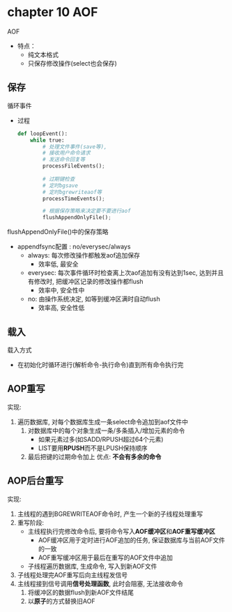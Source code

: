 # chapter 10 AOF
AOF
* 特点：
    * 纯文本格式
    * 只保存修改操作(select也会保存)

## 保存
循环事件
* 过程
    ```python
    def loopEvent():
        while true:
            # 处理文件事件(save等), 
            # 接收用户命令请求
            # 发送命令回复等
            processFileEvents();
            
            # 过期键检查
            # 定时bgsave
            # 定时bgrewriteaof等
            processTimeEvents();

            # 根据保存策略来决定要不要进行aof
            flushAppendOnlyFile();
    ```

flushAppendOnlyFile()中的保存策略
* appendfsync配置 : no/everysec/always
    * always: 每次修改操作都触发aof追加保存
        * 效率低, 最安全
    * everysec: 每次事件循环时检查离上次aof追加有没有达到1sec, 达到并且有修改时, 把缓冲区记录的修改操作都flush
        * 效率中, 安全性中
    * no: 由操作系统决定, 如等到缓冲区满时自动flush 
        * 效率高, 安全性低

## 载入
载入方式
* 在初始化时循环进行(解析命令-执行命令)直到所有命令执行完

## AOP重写
实现:
1. 遍历数据库, 对每个数据库生成一条select命令追加到aof文件中
    1. 对数据库中的每个对象生成一条/多条插入/增加元素的命令
        * 如果元素过多(如SADD/RPUSH超过64个元素)
        * LIST要用**RPUSH**而不是LPUSH保持顺序
    2. 最后把键的过期命令加上
优点: **不会有多余的命令**

## AOP后台重写
实现:
1. 主线程的遇到BGREWRITEAOF命令时, 产生一个新的子线程处理重写
2. 重写阶段:
    * 主线程执行完修改命令后, 要将命令写入**AOF缓冲区**和**AOF重写缓冲区**
        * AOF缓冲区用于定时进行AOF追加的任务, 保证数据库与当前AOF文件的一致
        * AOF重写缓冲区用于最后在重写的AOF文件中追加
    * 子线程遍历数据库, 生成命令, 写入到新AOF文件
3. 子线程处理完AOF重写后向主线程发信号
4. 主线程接到信号调用**信号处理函数**, 此时会阻塞, 无法接收命令
    1. 将缓冲区的数据flush到新AOF文件结尾
    2. 以**原子**的方式替换旧AOF